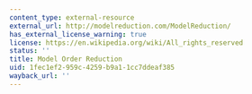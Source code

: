 ```yaml
---
content_type: external-resource
external_url: http://modelreduction.com/ModelReduction/
has_external_license_warning: true
license: https://en.wikipedia.org/wiki/All_rights_reserved
status: ''
title: Model Order Reduction
uid: 1fec1ef2-959c-4259-b9a1-1cc7ddeaf385
wayback_url: ''
---
```

